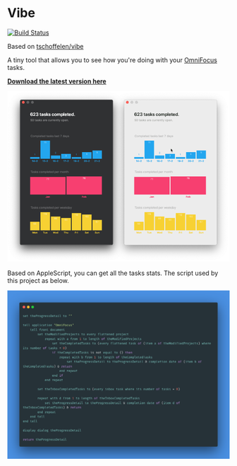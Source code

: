 # Vibe

[![Build Status](https://travis-ci.com/hechen/vibe.svg?branch=master)](https://travis-ci.com/hechen/vibe)

Based on [tschoffelen/vibe](https://github.com/tschoffelen/vibe)

A tiny tool that allows you to see how you're doing with your [OmniFocus](https://www.omnigroup.com/omnifocus/) tasks.

**[Download the latest version here](https://github.com/hechen/vibe/releases)**

![Screenshot](screenshot.png)


Based on AppleScript, you can get all the tasks stats. The script used by this project as below.

![Applescript](applescript.png)